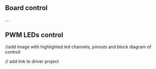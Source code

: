 ## Board control

 ...

## PWM LEDs control 

//add image with highlighted led channels, pinouts and block diagram of controll

// add link to driver project
